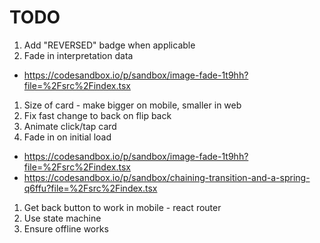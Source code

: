 # TODO

1. Add "REVERSED" badge when applicable
1. Fade in interpretation data
  - https://codesandbox.io/p/sandbox/image-fade-1t9hh?file=%2Fsrc%2Findex.tsx
1. Size of card - make bigger on mobile, smaller in web
1. Fix fast change to back on flip back
1. Animate click/tap card
1. Fade in on initial load
  - https://codesandbox.io/p/sandbox/image-fade-1t9hh?file=%2Fsrc%2Findex.tsx
  - https://codesandbox.io/p/sandbox/chaining-transition-and-a-spring-q6ffu?file=%2Fsrc%2Findex.tsx
1. Get back button to work in mobile - react router
1. Use state machine
1. Ensure offline works